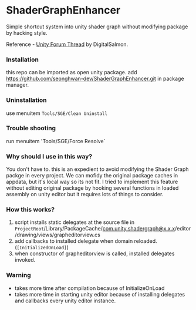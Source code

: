 # ShaderGraphEnhancer
Simple shortcut system into unity shader graph without modifying package by hacking style.

Reference - [Unity Forum Thread](https://forum.unity.com/threads/keyboard-shortcuts-are-an-essential-and-missing-feature.852154/) by DigitalSalmon.

### Installation
this repo can be imported as open unity package.
add https://github.com/seonghwan-dev/ShaderGraphEnhancer.git in package manager.

### Uninstallation
use menuitem `Tools/SGE/Clean Uninstall`

### Trouble shooting
run menuitem 'Tools/SGE/Force Resolve`

### Why should I use in this way?
You don't have to. this is an expedient to avoid modifying the Shader Graph packge in every project. We can mofidy the original package caches in appdata, but it's local way so its not fit. I tried to implement this feature without editing original package by hooking several functions in loaded assembly on unity editor but it requires lots of things to consider. 

### How this works?
1. script installs static delegates at the source file in `ProjectRoot`/Library/PackageCache/com.unity.shadergraph@x.x.x/editor/drawing/views/grapheditorview.cs
2. add callbacks to installed delegate when domain reloaded. (`[InitializedOnLoad]`)
3. when constructor of grapheditorview is called, installed delegates invoked.

### Warning
- takes more time after compilation because of InitializeOnLoad
- takes more time in starting unity editor because of installing delegates and callbacks every unity editor instance.
